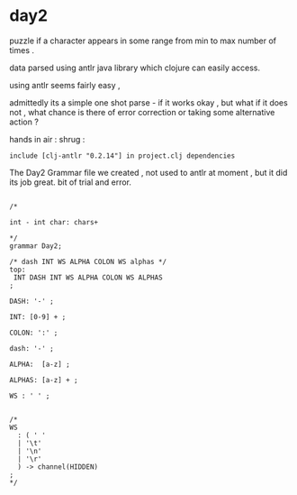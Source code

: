 # day2

puzzle if a character appears in some range from min to max number of times .

data parsed using antlr java library which clojure can easily access.

using antlr seems fairly easy ,

admittedly its a simple one shot parse - if it works okay , but what if it does not , what
chance is there of error correction or taking some alternative action ?

hands in air : shrug :

```
include [clj-antlr "0.2.14"] in project.clj dependencies
```


The Day2 Grammar file we created , not used to antlr at moment , but it did its job great.
bit of trial and error.

```

/*

int - int char: chars+ 

*/
grammar Day2;

/* dash INT WS ALPHA COLON WS alphas */
top:
 INT DASH INT WS ALPHA COLON WS ALPHAS
;

DASH: '-' ;

INT: [0-9] + ; 

COLON: ':' ;

dash: '-' ;

ALPHA:  [a-z] ;

ALPHAS: [a-z] + ;

WS : ' ' ;


/*
WS
  : ( ' '
  | '\t'
  | '\n'
  | '\r'
  ) -> channel(HIDDEN)
;
*/

```



